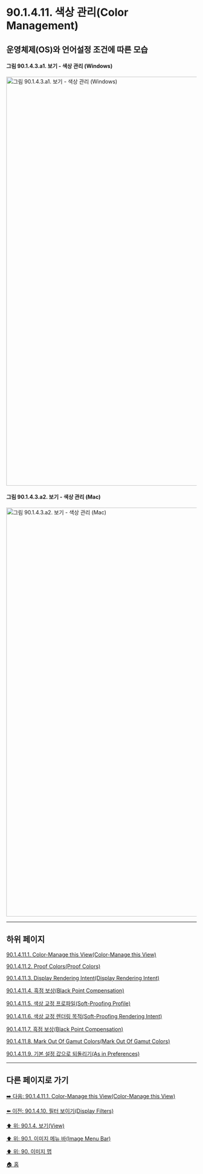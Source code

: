 # 90.1.4.11. 색상 관리(Color Management)
## 운영체제(OS)와 언어설정 조건에 따른 모습
#### 그림 90.1.4.3.a1. 보기 - 색상 관리 (Windows)
<img width="1080" alt="그림 90.1.4.3.a1. 보기 - 색상 관리 (Windows)" environment="MacOS:Sonoma 14.2.1 GIMP 2.10.36" src="https://github.com/wonder13662/gimp/assets/15767104/6a7ceb2b-d28f-4432-85f7-69a848cbc755">

#### 그림 90.1.4.3.a2. 보기 - 색상 관리 (Mac)
<img width="1080" alt="그림 90.1.4.3.a2. 보기 - 색상 관리 (Mac)" environment="MacOS:Sonoma 14.2.1 GIMP 2.10.36" src="https://github.com/wonder13662/gimp/assets/15767104/28788020-2e21-4286-a999-403d5c367637">

***

## 하위 페이지

[90.1.4.11.1. Color-Manage this View(Color-Manage this View)](./90-01-04-11-01-color_manage_this_view.md)

[90.1.4.11.2. Proof Colors(Proof Colors)](./90-01-04-11-02-proof_colors.md)

[90.1.4.11.3. Display Rendering Intent(Display Rendering Intent)](./90-01-04-11-03-display_rendering_intent.md)

[90.1.4.11.4. 흑점 보상(Black Point Compensation)](./90-01-04-11-04-black_point_compensation.md)

[90.1.4.11.5. 색상 교정 프로파일(Soft-Proofing Profile)](./90-01-04-11-05-soft_proofing_profile.md)

[90.1.4.11.6. 색상 교정 렌더링 목적(Soft-Proofing Rendering Intent)](./90-01-04-11-06-soft_proofing_rendering_intent.md)

[90.1.4.11.7. 흑점 보상(Black Point Compensation)](./90-01-04-11-07-black_point_compensation.md)

[90.1.4.11.8. Mark Out Of Gamut Colors(Mark Out Of Gamut Colors)](./90-01-04-11-08-mark_out_of_gamut_colors.md)

[90.1.4.11.9. 기본 설정 값으로 되돌리기(As in Preferences)](./90-01-04-11-09-as_in_preferences.md)

***

## 다른 페이지로 가기

[➡️ 다음: 90.1.4.11.1. Color-Manage this View(Color-Manage this View)](./90-01-04-11-01-color_manage_this_view.md)

[⬅️ 이전: 90.1.4.10. 필터 보이기(Display Filters)](./90-01-04-10-display_filters.md)

[⬆️ 위: 90.1.4. 보기(View)](./90-01-04-00-view.md)

[⬆️ 위: 90.1. 이미지 메뉴 바(Image Menu Bar)](./90-01-00-image-menu-bar.md)

[⬆️ 위: 90. 이미지 맵](./90-00-image-map.md)

[🏠 홈](./00-home.md)
